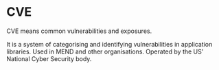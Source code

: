 # CVE 

CVE means common vulnerabilities and exposures.

It is a system of categorising and identifying vulnerabilities in application libraries. Used in MEND and other organisations. Operated by the US' National Cyber Security body.
